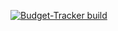 [![Budget-Tracker build](https://github.com/Abhiram13/budget-tracker-dotnet/actions/workflows/build.yaml/badge.svg?event=pull_request)](https://github.com/Abhiram13/budget-tracker-dotnet/actions/workflows/build.yaml)
